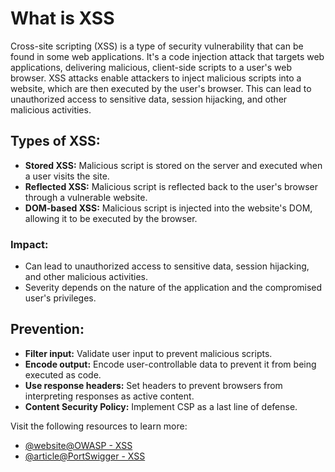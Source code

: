 # What is XSS
Cross-site scripting (XSS) is a type of security vulnerability that can be found in some web applications. It's a code injection attack that targets web applications, delivering malicious, client-side scripts to a user's web browser. XSS attacks enable attackers to inject malicious scripts into a website, which are then executed by the user's browser. This can lead to unauthorized access to sensitive data, session hijacking, and other malicious activities.

## Types of XSS:

- **Stored XSS:** Malicious script is stored on the server and executed when a user visits the site.
- **Reflected XSS:** Malicious script is reflected back to the user's browser through a vulnerable website.
- **DOM-based XSS:** Malicious script is injected into the website's DOM, allowing it to be executed by the browser.

### Impact:

- Can lead to unauthorized access to sensitive data, session hijacking, and other malicious activities.
- Severity depends on the nature of the application and the compromised user's privileges.

## Prevention:

- **Filter input:** Validate user input to prevent malicious scripts.
- **Encode output:** Encode user-controllable data to prevent it from being executed as code.
- **Use response headers:** Set headers to prevent browsers from interpreting responses as active content.
- **Content Security Policy:** Implement CSP as a last line of defense.

Visit the following resources to learn more:

- [@website@OWASP - XSS](https://owasp.org/www-community/attacks/xss/)
- [@article@PortSwigger - XSS](https://portswigger.net/web-security/cross-site-scripting)

